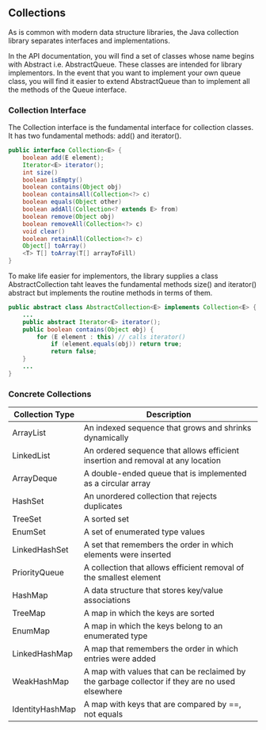 ## Collections

As is common with modern data structure libraries, the Java collection library separates interfaces and implementations.

In the API documentation, you will find a set of classes whose name begins with Abstract i.e. AbstractQueue. These classes are intended for library implementors. In the event that you want to implement your own queue class, you will find it easier to extend AbstractQueue than to implement all the methods of the Queue interface.

### Collection Interface

The Collection interface is the fundamental interface for collection classes. It has two fundamental methods: add() and iterator().

```java
public interface Collection<E> {
    boolean add(E element);
    Iterator<E> iterator();
    int size()
    boolean isEmpty()
    boolean contains(Object obj)
    boolean containsAll(Collection<?> c)
    boolean equals(Object other)
    boolean addAll(Collection<? extends E> from)
    boolean remove(Object obj)
    boolean removeAll(Collection<?> c)
    void clear()
    boolean retainAll(Collection<?> c)
    Object[] toArray()
    <T> T[] toArray(T[] arrayToFill)
}
```

To make life easier for implementors, the library supplies a class AbstractCollection taht leaves the fundamental methods size() and iterator() abstract but implements the routine methods in terms of them.

```java
public abstract class AbstractCollection<E> implements Collection<E> {
    ...
    public abstract Iterator<E> iterator();
    public boolean contains(Object obj) {
        for (E element : this) // calls iterator()
            if (element.equals(obj)) return true;
            return false;
    }
    ...
}
```

### Concrete Collections

| Collection Type | Description                                                                                    |
| --------------- | ---------------------------------------------------------------------------------------------- |
| ArrayList       | An indexed sequence that grows and shrinks dynamically                                         |
| LinkedList      | An ordered sequence that allows efficient insertion and removal at any location                |
| ArrayDeque      | A double-ended queue that is implemented as a circular array                                   |
| HashSet         | An unordered collection that rejects duplicates                                                |
| TreeSet         | A sorted set                                                                                   |
| EnumSet         | A set of enumerated type values                                                                |
| LinkedHashSet   | A set that remembers the order in which elements were inserted                                 |
| PriorityQueue   | A collection that allows efficient removal of the smallest element                             |
| HashMap         | A data structure that stores key/value associations                                            |
| TreeMap         | A map in which the keys are sorted                                                             |
| EnumMap         | A map in which the keys belong to an enumerated type                                           |
| LinkedHashMap   | A map that remembers the order in which entries were added                                     |
| WeakHashMap     | A map with values that can be reclaimed by the garbage collector if they are no used elsewhere |
| IdentityHashMap | A map with keys that are compared by ==, not equals                                            |
